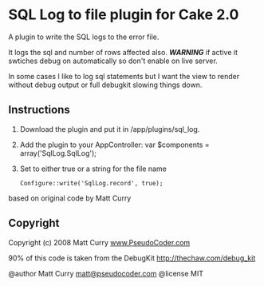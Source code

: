 # SQL Log to file plugin for Cake 2.0

A plugin to write the SQL logs to the error file.

It logs the sql and number of rows affected also.
***WARNING*** if active it swtiches debug on automatically
so don't enable on live server.

In some cases I like to log sql statements but I want the view to render without
debug output or full debugkit slowing things down.

## Instructions
   1. Download the plugin and put it in /app/plugins/sql_log.
   2. Add the plugin to your AppController:
      var $components = array('SqlLog.SqlLog');
   3. Set to either true or a string for the file name
   
      `Configure::write('SqlLog.record', true);`

based on original code by Matt Curry

## Copyright
  Copyright (c) 2008 Matt Curry
  www.PseudoCoder.com
 
  90% of this code is taken from the DebugKit
  http://thechaw.com/debug_kit
 
  @author      Matt Curry <matt@pseudocoder.com>
  @license     MIT